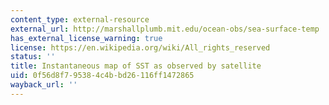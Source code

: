 ```yaml
---
content_type: external-resource
external_url: http://marshallplumb.mit.edu/ocean-obs/sea-surface-temp
has_external_license_warning: true
license: https://en.wikipedia.org/wiki/All_rights_reserved
status: ''
title: Instantaneous map of SST as observed by satellite
uid: 0f56d8f7-9538-4c4b-bd26-116ff1472865
wayback_url: ''
---
```

